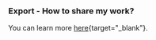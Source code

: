 ### Export - How to share my work?

You can learn more [here](https://support.apple.com/en-au/guide/final-cut-pro/ver13664388c/mac){target="_blank"}.
